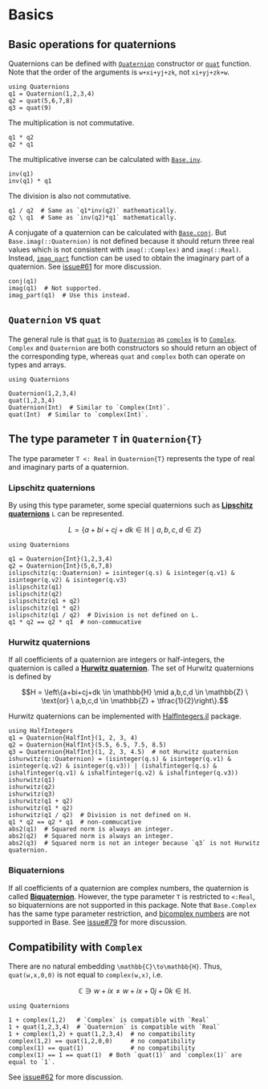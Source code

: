 # Basics

## Basic operations for quaternions
Quaternions can be defined with [`Quaternion`](@ref) constructor or [`quat`](@ref) function.
Note that the order of the arguments is ``w+xi+yj+zk``, not ``xi+yj+zk+w``.

```@repl intro
using Quaternions
q1 = Quaternion(1,2,3,4)
q2 = quat(5,6,7,8)
q3 = quat(9)
```

The multiplication is not commutative.
```@repl intro
q1 * q2
q2 * q1
```

The multiplicative inverse can be calculated with [`Base.inv`](@ref).
```@repl intro
inv(q1)
inv(q1) * q1
```

The division is also not commutative.

```@repl intro
q1 / q2  # Same as `q1*inv(q2)` mathematically.
q2 \ q1  # Same as `inv(q2)*q1` mathematically.
```

A conjugate of a quaternion can be calculated with [`Base.conj`](@ref).
But `Base.imag(::Quaternion)` is not defined because it should return three real values which is not consistent with `imag(::Complex)` and `imag(::Real)`.
Instead, [`imag_part`](@ref) function can be used to obtain the imaginary part of a quaternion.
See [issue#61](https://github.com/JuliaGeometry/Quaternions.jl/issues/61) for more discussion.

```@repl intro
conj(q1)
imag(q1)  # Not supported.
imag_part(q1)  # Use this instead.
```

## `Quaternion` vs `quat`
The general rule is that [`quat`](@ref) is to [`Quaternion`](@ref) as [`complex`](https://docs.julialang.org/en/v1/base/numbers/#Base.complex-Tuple{Complex}) is to [`Complex`](https://docs.julialang.org/en/v1/base/numbers/#Base.Complex).
`Complex` and `Quaternion` are both constructors so should return an object of the corresponding type, whereas `quat` and `complex` both can operate on types and arrays.

```@setup Quaternion-quat
using Quaternions
```

```@repl Quaternion-quat
Quaternion(1,2,3,4)
quat(1,2,3,4)
Quaternion(Int)  # Similar to `Complex(Int)`.
quat(Int)  # Similar to `complex(Int)`.
```

## The type parameter `T` in `Quaternion{T}`

The type parameter `T <: Real` in `Quaternion{T}` represents the type of real and imaginary parts of a quaternion.

### Lipschitz quaternions
By using this type parameter, some special quaternions such as [**Lipschitz quaternions**](https://en.wikipedia.org/wiki/Hurwitz_quaternion) ``L`` can be represented.

```math
L = \left\{a+bi+cj+dk \in \mathbb{H} \mid a,b,c,d \in \mathbb{Z}\right\}
```

```@setup LipschitzHurwitz
using Quaternions
```

```@repl LipschitzHurwitz
q1 = Quaternion{Int}(1,2,3,4)
q2 = Quaternion{Int}(5,6,7,8)
islipschitz(q::Quaternion) = isinteger(q.s) & isinteger(q.v1) & isinteger(q.v2) & isinteger(q.v3)
islipschitz(q1)
islipschitz(q2)
islipschitz(q1 + q2)
islipschitz(q1 * q2)
islipschitz(q1 / q2)  # Division is not defined on L.
q1 * q2 == q2 * q1  # non-commucative
```

### Hurwitz quaternions
If all coefficients of a quaternion are integers or half-integers, the quaternion is called a [**Hurwitz quaternion**](https://en.wikipedia.org/wiki/Hurwitz_quaternion).
The set of Hurwitz quaternions is defined by

```math
H = \left\{a+bi+cj+dk \in \mathbb{H} \mid a,b,c,d \in \mathbb{Z} \ \text{or} \ a,b,c,d \in \mathbb{Z} + \tfrac{1}{2}\right\}.
```

Hurwitz quaternions can be implemented with [HalfIntegers.jl](https://github.com/sostock/HalfIntegers.jl) package.

```@repl LipschitzHurwitz
using HalfIntegers
q1 = Quaternion{HalfInt}(1, 2, 3, 4)
q2 = Quaternion{HalfInt}(5.5, 6.5, 7.5, 8.5)
q3 = Quaternion{HalfInt}(1, 2, 3, 4.5)  # not Hurwitz quaternion
ishurwitz(q::Quaternion) = (isinteger(q.s) & isinteger(q.v1) & isinteger(q.v2) & isinteger(q.v3)) | (ishalfinteger(q.s) & ishalfinteger(q.v1) & ishalfinteger(q.v2) & ishalfinteger(q.v3))
ishurwitz(q1)
ishurwitz(q2)
ishurwitz(q3)
ishurwitz(q1 + q2)
ishurwitz(q1 * q2)
ishurwitz(q1 / q2)  # Division is not defined on H.
q1 * q2 == q2 * q1  # non-commucative
abs2(q1)  # Squared norm is always an integer.
abs2(q2)  # Squared norm is always an integer.
abs2(q3)  # Squared norm is not an integer because `q3` is not Hurwitz quaternion.
```

### Biquaternions
If all coefficients of a quaternion are complex numbers, the quaternion is called [**Biquaternion**](https://en.wikipedia.org/wiki/Biquaternion).
However, the type parameter `T` is restricted to `<:Real`, so biquaternions are not supported in this package.
Note that `Base.Complex` has the same type parameter restriction, and [bicomplex numbers](https://en.wikipedia.org/wiki/Bicomplex_number) are not supported in Base.
See [issue#79](https://github.com/JuliaGeometry/Quaternions.jl/issues/79) for more discussion.

## Compatibility with `Complex`
There are no natural embedding ``\mathbb{C}\to\mathbb{H}``.
Thus, `quat(w,x,0,0)` is not equal to `complex(w,x)`, i.e.

```math
\mathbb{C} \ni w+ix \ne w+ix+0j+0k \in \mathbb{H}.
```

```@setup complex
using Quaternions
```

```@repl complex
1 + complex(1,2)   # `Complex` is compatible with `Real`
1 + quat(1,2,3,4)  # `Quaternion` is compatible with `Real`
1 + complex(1,2) + quat(1,2,3,4)  # no compatibility
complex(1,2) == quat(1,2,0,0)     # no compatibility
complex(1) == quat(1)             # no compatibility
complex(1) == 1 == quat(1)  # Both `quat(1)` and `complex(1)` are equal to `1`.
```

See [issue#62](https://github.com/JuliaGeometry/Quaternions.jl/issues/62) for more discussion.
